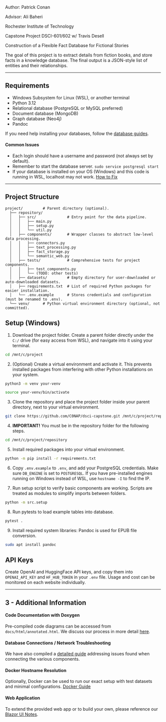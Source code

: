 
Author: Patrick Conan

Advisor: Ali Baheri

Rochester Institute of Technology

Capstone Project DSCI-601/602 w/ Travis Desell

Construction of a Flexible Fact Database for Fictional Stories

The goal of this project is to extract details from fiction books, and store facts in a knowledge database. The final output is a JSON-style list of entities and their relationships.

---

## Requirements

- Windows Subsystem for Linux (WSL), or another terminal
- Python 3.12
- Relational database (PostgreSQL or MySQL preferred)
- Document database (MongoDB)
- Graph database (Neo4j)
- Pandoc

If you need help installing your databases, follow the [database guides](docs/database_instructions.md).

#### Common Issues
- Each login should have a username and password (not always set by default).
- Remember to start the database server. `sudo service postgresql start`
- If your database is installed on your OS (Windows) and this code is running in WSL, localhost may not work. [How to Fix](docs/database_instructions.md)

---

## Project Structure

```
project/		 # Parent directory (optional).
  ├── repository/
  │   ├── src/              # Entry point for the data pipeline.
  │   │   ├── main.py
  │   │   ├── setup.py
  │   │   └── util.py
  │   ├── components/       # Wrapper classes to abstract low-level data processing.
  │   │   ├── connectors.py
  │   │   ├── text_processing.py
  │   │   ├── fact_storage.py
  │   │   └── semantic_web.py
  │   ├── tests/            # Comprehensive tests for project components.
  │   │   ├── test_components.py
  │   │   └── (TODO: other tests)
  │   ├── datasets/         # Empty directory for user-downloaded or auto-downloaded datasets.
  │   ├── requirements.txt  # List of required Python packages for easier installation.
  │   └── .env.example      # Stores credentials and configuration (must be renamed to .env).
  └── venv/ 	 # Python virtual environment directory (optional, not committed).
```


## Setup (Windows)

1. Download the project folder. Create a parent folder directly under the `C:/` drive (for easy access from WSL), and navigate into it using your terminal.
```bash
cd /mnt/c/project
```

2. (Optional) Create a virtual environment and activate it. This prevents installed packages from interfering with other Python installations on your system.
```bash
python3 -m venv your-venv
```
```bash
source your-venv/bin/activate
```

3. Clone the repository and place the project folder inside your parent directory, next to your virtual environment.
```bash
git clone https://github.com/C0NAP/dsci-capstone.git /mnt/c/project/repository
```

4. **IMPORTANT!** You must be in the repository folder for the following steps.
```bash
cd /mnt/c/project/repository
```

5. Install required packages into your virtual environment.
```bash
python -m pip install -r requirements.txt
```

6. Copy `.env.example` to `.env`, and add your PostgreSQL credentials. Make sure `DB_ENGINE` is set to `POSTGRESQL`. If you have pre-installed engines running on Windows instead of WSL, use `hostname -I` to find the IP.

7. Run setup script to verify basic components are working. Scripts are treated as modules to simplify imports between folders.
```bash
python -m src.setup
```

8. Run pytests to load example tables into database.
```bash
pytest .
```

9. Install required system libraries: Pandoc is used for EPUB file conversion.
```bash
sudo apt install pandoc
```

## API Keys

Create OpenAI and HuggingFace API keys, and copy them into `OPENAI_API_KEY` and `HF_HUB_TOKEN` in your `.env` file. Usage and cost can be monitored on each website individually.

---

## 3 - Additional Information

#### Code Documentation with Doxygen

Pre-compiled code diagrams can be accessed from `docs/html/annotated.html`. We discuss our process in more detail [here](docs/code_style.md).

#### Database Connections / Network Troubleshooting

We have also compiled a [detailed guide](docs/database_instructions.md) addressing issues found when connecting the various components.

#### Docker Hostname Resolution

Optionally, Docker can be used to run our exact setup with test datasets and minimal configurations. [Docker Guide](docs/docker_setup.md)

#### Web Application

To extend the provided web app or to build your own, please reference our [Blazor UI Notes](docs/web_app_notes.md).